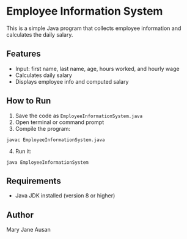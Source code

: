 # Employee Information System

This is a simple Java program that collects employee information and calculates the daily salary.

## Features

- Input: first name, last name, age, hours worked, and hourly wage
- Calculates daily salary
- Displays employee info and computed salary

## How to Run

1. Save the code as `EmployeeInformationSystem.java`
2. Open terminal or command prompt
3. Compile the program:

```
javac EmployeeInformationSystem.java
```

4. Run it:

```
java EmployeeInformationSystem
```

## Requirements

- Java JDK installed (version 8 or higher)

## Author

Mary Jane Ausan
